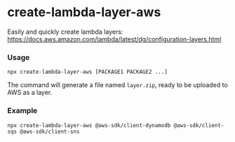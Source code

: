 # create-lambda-layer-aws

Easily and quickly create lambda layers: https://docs.aws.amazon.com/lambda/latest/dg/configuration-layers.html

### Usage

```
npx create-lambda-layer-aws [PACKAGE1 PACKAGE2 ...]
```

The command will generate a file named `layer.zip`, ready to be uploaded to AWS as a layer.

### Example

```
npx create-lambda-layer-aws @aws-sdk/client-dynamodb @aws-sdk/client-sqs @aws-sdk/client-sns
```
